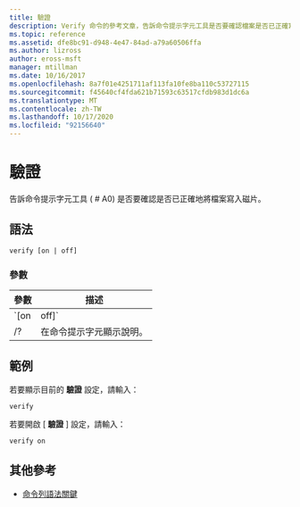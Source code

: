 ```yaml
---
title: 驗證
description: Verify 命令的參考文章，告訴命令提示字元工具是否要確認檔案是否已正確寫入磁片。
ms.topic: reference
ms.assetid: dfe8bc91-d948-4e47-84ad-a79a60506ffa
ms.author: lizross
author: eross-msft
manager: mtillman
ms.date: 10/16/2017
ms.openlocfilehash: 8a7f01e4251711af113fa10fe8ba110c53727115
ms.sourcegitcommit: f45640cf4fda621b71593c63517cfdb983d1dc6a
ms.translationtype: MT
ms.contentlocale: zh-TW
ms.lasthandoff: 10/17/2020
ms.locfileid: "92156640"
---
```

# <a name="verify"></a>驗證

告訴命令提示字元工具 ( # A0) 是否要確認是否已正確地將檔案寫入磁片。

## <a name="syntax"></a>語法

```
verify [on | off]
```

### <a name="parameters"></a>參數

| 參數 | 描述 |
|--|--|
| `[on | off]` | 將 [ **驗證** ] 設定切換為開啟或關閉。 |
| /? | 在命令提示字元顯示說明。 |

## <a name="examples"></a>範例

若要顯示目前的 **驗證** 設定，請輸入：

```
verify
```

若要開啟 [ **驗證** ] 設定，請輸入：

```
verify on
```

## <a name="additional-references"></a>其他參考

- [命令列語法關鍵](command-line-syntax-key.md)
